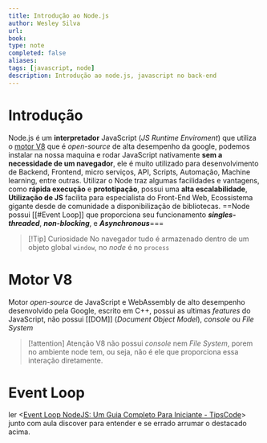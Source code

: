 ```yaml
---
title: Introdução ao Node.js
author: Wesley Silva
url:
book:
type: note
completed: false
aliases:
tags: [javascript, node]
description: Introdução ao node.js, javascript no back-end
---
```

# Introdução
Node.js é um **interpretador** JavaScript (*JS Runtime Enviroment*) que utiliza o [motor V8](https://dev.to/_staticvoid/node-js-por-baixo-dos-panos-4-vamos-falar-do-v8-4pai) que é *open-source* de alta desempenho da google, podemos instalar na nossa maquina e  rodar JavaScript nativamente **sem a necessidade de um navegador**, ele é muito utilizado para desenvolvimento de Backend, Frontend, micro serviços, API, Scripts, Automação, Machine learning, entre outras.
Utilizar o Node traz algumas facilidades e vantagens, como **rápida execução** e **prototipação**, possui uma **alta escalabilidade**, **Utilização de JS** facilita para especialista do Front-End Web, Ecossistema gigante desde de comunidade a disponibilização de bibliotecas.
==Node possui [[#Event Loop]] que proporciona seu funcionamento ***singles-threaded***, ***non-blocking***, e ***Asynchronous***===
>[!Tip] Curiosidade
>No navegador tudo é armazenado dentro de um objeto global `window`, no *node* é no `process`

# Motor V8
Motor *open-source* de JavaScript e WebAssembly de alto desempenho desenvolvido pela Google, escrito em C++, possui as ultimas *features* do JavaScript, não possui [[DOM]] (*Document Object Model*), *console* ou *File System*
>[!attention] Atenção
>V8 não possui *console* nem *File System*, porem no ambiente node tem, ou seja, não é ele que proporciona essa interação diretamente.

# Event Loop
ler <[Event Loop NodeJS: Um Guia Completo Para Iniciante - TipsCode](https://tipscode.com.br/event-loop-em-node-guia-completo#:~:text=O%20event%20loop%20%C3%A9%20um,selecionar%20outras%20tarefas%20na%20fila.)> junto com aula discover para entender e se errado arrumar o destacado acima.